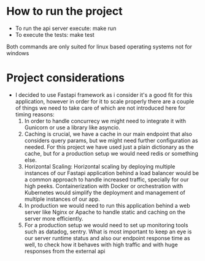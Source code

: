 # How to run the project

- To run the api server execute: make run
- To execute the tests: make test

Both commands are only suited for linux based operating systems not for windows

# Project considerations

- I decided to use Fastapi framework as i consider it's a good fit for this application, however in order for it to scale properly there are a couple of things we need to take care of which are not introduced here for timing reasons:
  1. In order to handle concurrecy we might need to integrate it with Gunicorn or use a library like asyncio.
  2. Caching is crucial, we have a cache in our main endpoint that also considers query params, but we might need further configuration as needed. For this project we have used just a plain dictionary as the cache, but for a production setup we would need redis or something else.
  3. Horizontal Scaling: Horizontal scaling by deploying multiple instances of our Fastapi application behind a load balancer would be a common approach to handle increased traffic, specially for our high peeks. Containerization with Docker or orchestration with Kubernetes would simplify the deployment and management of multiple instances of our app.
  4. In production we would need to run this application behind a web server like Nginx or Apache to handle static and caching on the server more efficiently.
  5. For a production setup we would need to set up monitoring tools such as datadog, sentry. What is most important to keep an eye is our server runtime status and also our endpoint response time as well, to check how it behaves with high traffic and with huge responses from the external api
